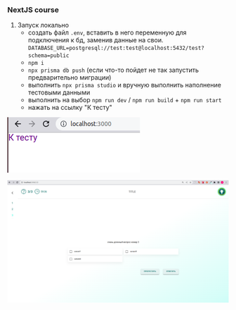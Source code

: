 ### NextJS course

1) Запуск локально
   - создать файл `.env`, вставить в него переменную для подключения к бд, заменив данные на свои.
     `DATABASE_URL=postgresql://test:test@localhost:5432/test?schema=public`
   - ```npm i```
   - ```npx prisma db push``` (если что-то пойдет не так запустить предварительно миграции)
   - выполнить ```npx prisma studio``` и вручную выполнить наполнение тестовыми данными
   - выполнить на выбор ```npm run dev``` / ```npm run build``` + ```npm run start```
   - нажать на ссылку "К тесту"

![img_2.png](demo/img_2.png)

![img.png](demo/img.png)
